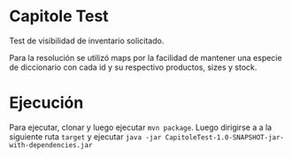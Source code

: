 # Capitole Test

Test de visibilidad de inventario solicitado.

Para la resolución se utilizó maps por la facilidad de mantener una especie de diccionario con cada id y su respectivo productos, sizes y stock.

# Ejecución

Para ejecutar, clonar y luego ejecutar `mvn package`. Luego dirigirse a a la siguiente ruta `target` y ejecutar `java -jar CapitoleTest-1.0-SNAPSHOT-jar-with-dependencies.jar`

